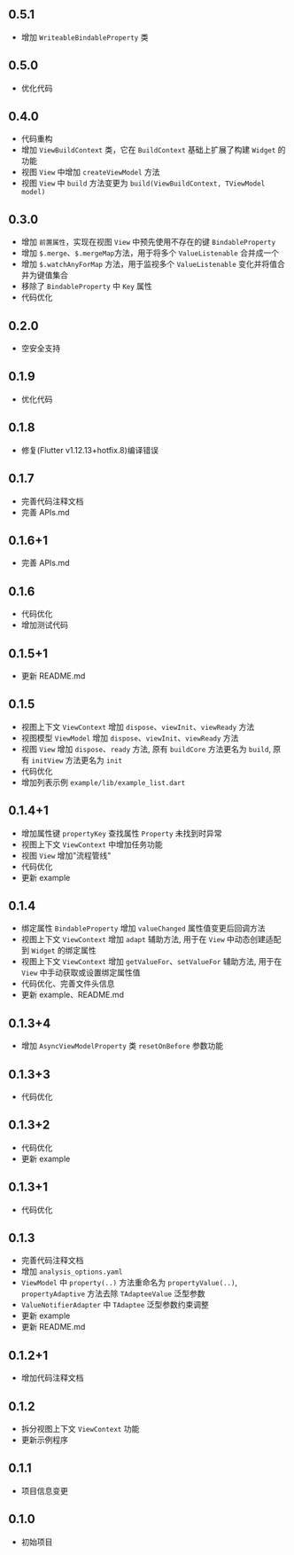 ## 0.5.1
* 增加 `WriteableBindableProperty` 类

## 0.5.0
* 优化代码 

## 0.4.0
* 代码重构
* 增加 `ViewBuildContext` 类，它在 `BuildContext` 基础上扩展了构建 `Widget` 的功能
* 视图 `View` 中增加 `createViewModel` 方法
* 视图 `View` 中 `build` 方法变更为 `build(ViewBuildContext, TViewModel model)`


## 0.3.0
* 增加 `前置属性`，实现在视图 `View` 中预先使用不存在的键 `BindableProperty`
* 增加 `$.merge`、`$.mergeMap`方法，用于将多个 `ValueListenable` 合并成一个
* 增加 `$.watchAnyForMap` 方法，用于监视多个 `ValueListenable` 变化并将值合并为键值集合
* 移除了 `BindableProperty` 中 `Key` 属性
* 代码优化

## 0.2.0
* 空安全支持

## 0.1.9
* 优化代码 

## 0.1.8
* 修复(Flutter v1.12.13+hotfix.8)编译错误 

## 0.1.7
* 完善代码注释文档
* 完善 APIs.md

## 0.1.6+1
* 完善 APIs.md

## 0.1.6
* 代码优化
* 增加测试代码

## 0.1.5+1
* 更新 README.md

## 0.1.5
* 视图上下文 `ViewContext` 增加 `dispose`、`viewInit`、`viewReady` 方法
* 视图模型 `ViewModel` 增加 `dispose`、`viewInit`、`viewReady` 方法
* 视图 `View` 增加 `dispose`、`ready` 方法, 原有 `buildCore` 方法更名为 `build`, 原有 `initView` 方法更名为 `init`
* 代码优化
* 增加列表示例 `example/lib/example_list.dart`

## 0.1.4+1
* 增加属性键 `propertyKey` 查找属性 `Property` 未找到时异常
* 视图上下文 `ViewContext` 中增加任务功能
* 视图 `View` 增加"流程管线"
* 代码优化
* 更新 example

## 0.1.4
* 绑定属性 `BindableProperty` 增加 `valueChanged` 属性值变更后回调方法
* 视图上下文 `ViewContext` 增加 `adapt` 辅助方法, 用于在 `View` 中动态创建适配到 `Widget` 的绑定属性
* 视图上下文 `ViewContext` 增加 `getValueFor`、`setValueFor` 辅助方法, 用于在 `View` 中手动获取或设置绑定属性值
* 代码优化、完善文件头信息
* 更新 example、README.md

## 0.1.3+4
* 增加 `AsyncViewModelProperty` 类 `resetOnBefore` 参数功能

## 0.1.3+3
* 代码优化

## 0.1.3+2
* 代码优化
* 更新 example

## 0.1.3+1
* 代码优化

## 0.1.3
* 完善代码注释文档
* 增加 `analysis_options.yaml`
* `ViewModel` 中 `property(..)` 方法重命名为 `propertyValue(..)`, `propertyAdaptive` 方法去除 `TAdapteeValue` 泛型参数
* `ValueNotifierAdapter` 中 `TAdaptee` 泛型参数约束调整
* 更新 example
* 更新 README.md

## 0.1.2+1
* 增加代码注释文档

## 0.1.2
* 拆分视图上下文 `ViewContext` 功能 
* 更新示例程序

## 0.1.1
* 项目信息变更

## 0.1.0 
* 初始项目